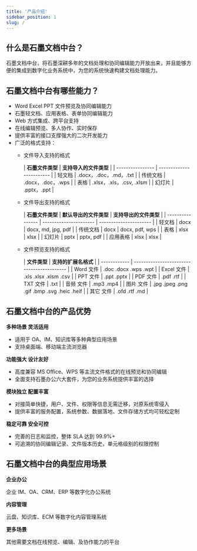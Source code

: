 ```yaml
---
title: '产品介绍'
sidebar_position: 1
slug: /
---
```


## 什么是石墨文档中台？

石墨文档中台，将石墨深耕多年的文档处理和协同编辑能力开放出来，并且能够方便的集成到数字化业务系统中，为您的系统快速构建文档处理能力。

## 石墨文档中台有哪些能力？

- Word Excel PPT 文件预览及协同编辑能力
- 石墨轻文档、应用表格、表单协同编辑能力
- Web 方式集成、跨平台支持
- 在线编辑预览、多人协作、实时保存
- 提供丰富的接口支撑强大的二次开发能力
- 广泛的格式支持：
    - 文件导入支持的格式

      | **石墨文件类型** | **支持导入的文件类型**   |
          | ---------------- | ------------------------ |
      | 轻文档           | .docx，.doc，.md，.txt   |
      | 传统文档         | .docx，.doc，.wps        |
      | 表格             | .xlsx，.xls，.csv, .xlsm |
      | 幻灯片           | .pptx，.ppt              |

    - 文件导出支持的格式

      | **石墨文件类型** | **默认导出的文件类型** | **支持导出的文件类型** |
          | ---------------- | ---------------------- | ---------------------- |
      | 轻文档           | docx                   | docx, md, jpg, pdf     |
      | 传统文档         | docx                   | docx, pdf, wps         |
      | 表格             | xlsx                   | xlsx                   |
      | 幻灯片           | pptx                   | pptx, pdf              |
      | 应用表格         | xlsx                   | xlsx                   |

    - 文件预览支持的格式

      | **文件类型** | **支持的扩展名格式**                       |
          | ------------ | ------------------------------------------ |
      | Word 文件    | .doc .docx .wps .wpt                       |
      | Excel 文件   | .xls .xlsx .xlsm .csv                      |
      | PPT 文件     | .ppt .pptx                                 |
      | PDF 文件     | .pdf .rtf                                  |
      | TXT 文件     | .txt                                       |
      | 音频 文件    | .mp3 .mp4                                  |
      | 图片 文件    | .jpg .jpeg .png .gif .bmp .svg .heic .heif |
      | 其它 文件    | .ofd .rtf .md                              |

## 石墨文档中台的产品优势

**多种场景 灵活适用**

- 适用于 OA、IM、知识库等多种典型应用场景
- 支持桌面端、移动端主流浏览器


**功能强大 设计友好**

- 高度兼容 MS Office、WPS 等主流文件格式的在线预览和协同编辑
- 全面支持石墨办公六大套件，为您的业务系统提供丰富的选择


**模块独立 配置丰富**

- 对接简单快捷，用户、文件、权限等信息无需迁移，对原系统零侵入
- 提供丰富的服务配置，系统参数、数据落地、文件存储方式均可轻松定制

**稳定可靠 安全可控**

- 完善的日志和监控，整体 SLA 达到 99.9%+
- 可追溯的协同编辑记录、文件版本历史，单元格级别的权限控制


## 石墨文档中台的典型应用场景

**企业办公**

企业 IM、OA、CRM、ERP 等数字化办公系统


**内容管理**

云盘、知识库、ECM 等数字化内容管理系统


**更多场景**

其他需要文档在线预览、编辑、及协作能力的平台